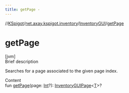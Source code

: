 ```yaml
---
title: getPage -
---
```

//[KSpigot](../../index.md)/[net.axay.kspigot.inventory](../index.md)/[InventoryGUI](index.md)/[getPage](get-page.md)



# getPage  
[jvm]  
Brief description  


Searches for a page associated to the given page index.

  
Content  
fun [getPage](get-page.md)(page: [Int](https://kotlinlang.org/api/latest/jvm/stdlib/kotlin/-int/index.html)?): [InventoryGUIPage](../-inventory-g-u-i-page/index.md)<[T](index.md)>?  



